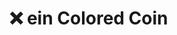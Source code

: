 <!--
---article_info
title: Was ist ein Colored Coin?
author: [Author]
reviews: [reviewer_1, reviewer_2]
---
-->

# ❌ ein Colored Coin
